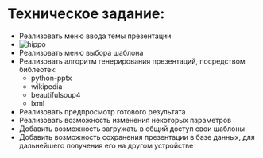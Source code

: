 # Техническое задание:
- Реализовать меню ввода темы презентации
- ![hippo](tz/1.gif)
- Реализовать меню выбора шаблона
- Реализовать алгоритм генерирования презентаций, посредством библеотек:
  + python-pptx
  + wikipedia 
  + beautifulsoup4
  + lxml
- Реализовать предпросмотр готового результата
- Реализовать возможность изменения некоторых параметров
- Добавить возможность загружать в общий доступ свои шаблоны
- Добавить возможность сохранения презентации в базе данных, для дальнейшего получения его на другом устройстве
